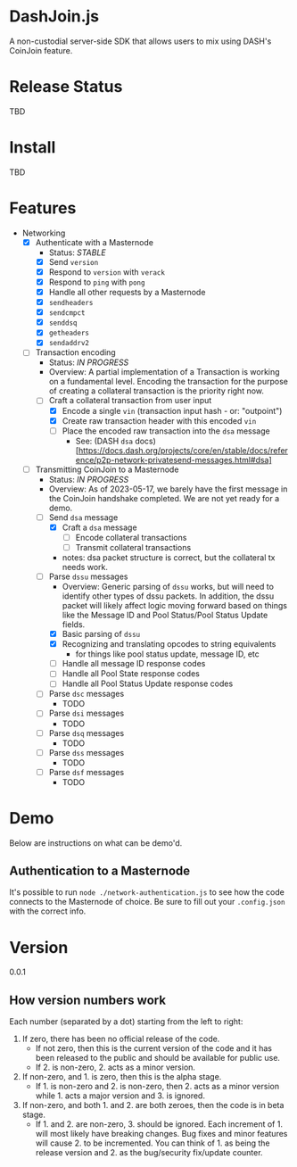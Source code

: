 # DashJoin.js
A non-custodial server-side SDK that allows users to mix using DASH's CoinJoin feature.

# Release Status
TBD

# Install
TBD

# Features
- Networking
	- [x] Authenticate with a Masternode
		- Status: *STABLE*
		- [x] Send `version`
		- [x] Respond to `version` with `verack`
		- [x] Respond to `ping` with `pong`
		- [x] Handle all other requests by a Masternode
      - [x] `sendheaders`
      - [x] `sendcmpct`
      - [x] `senddsq`
      - [x] `getheaders`
      - [x] `sendaddrv2`
	- [ ] Transaction encoding
		- Status: *IN PROGRESS*
		- Overview: A partial implementation of a Transaction is working on a fundamental level. Encoding the transaction for the purpose of creating a collateral transaction is the priority right now.
		- [ ] Craft a collateral transaction from user input
			- [x] Encode a single `vin` (transaction input hash - or: "outpoint")
			- [x] Create raw transaction header with this encoded `vin`
			- [ ] Place the encoded raw transaction into the `dsa` message
				- See: (DASH `dsa` docs)[https://docs.dash.org/projects/core/en/stable/docs/reference/p2p-network-privatesend-messages.html#dsa]
			
	- [ ] Transmitting CoinJoin to a Masternode
		- Status: *IN PROGRESS*
		- Overview: As of 2023-05-17, we barely have the first message in the CoinJoin handshake completed. We are not yet ready for a demo.
		- [ ] Send `dsa` message
			- [x] Craft a `dsa` message
				- [ ] Encode collateral transactions
				- [ ] Transmit collateral transactions
			- notes: dsa packet structure is correct, but the collateral tx needs work.
		- [ ] Parse `dssu` messages
			- Overview: Generic parsing of `dssu` works, but will need to identify other types of dssu packets. In addition, the dssu packet will likely affect logic moving forward based on things like the Message ID and Pool Status/Pool Status Update fields.
			- [x] Basic parsing of `dssu`
			- [x] Recognizing and translating opcodes to string equivalents
				- for things like pool status update, message ID, etc
			- [ ] Handle all message ID response codes
			- [ ] Handle all Pool State response codes
			- [ ] Handle all Pool Status Update response codes
		- [ ] Parse `dsc` messages
			- TODO
		- [ ] Parse `dsi` messages
			- TODO
		- [ ] Parse `dsq` messages
			- TODO
		- [ ] Parse `dss` messages
			- TODO
		- [ ] Parse `dsf` messages
			- TODO

# Demo
Below are instructions on what can be demo'd.

## Authentication to a Masternode
It's possible to run `node ./network-authentication.js` to see how the code connects to the Masternode of choice.
Be sure to fill out your `.config.json` with the correct info.

# Version
0.0.1

## How version numbers work
Each number (separated by a dot) starting from the left to right:
1. If zero, there has been no official release of the code. 
	- If not zero, then this is the current version of the code and it has been released to the public and should be available for public use. 
	- If 2. is non-zero, 2. acts as a minor version.
2. If non-zero, and 1. is zero, then this is the alpha stage. 
	- If 1. is non-zero and 2. is non-zero, then 2. acts as a minor version while 1. acts a major version and 3. is ignored.
3. If non-zero, and both 1. and 2. are both zeroes, then the code is in beta stage. 
	- If 1. and 2. are non-zero, 3. should be ignored.
Each increment of 1. will most likely have breaking changes. Bug fixes and minor features will cause 2. to be incremented. You can think of 1. as being the release version and 2. as the bug/security fix/update counter.
